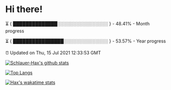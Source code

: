 # Hi there!

⏳ { ██████████████░░░░░░░░░░░░░░░░ } - 48.41% - Month progress

⏳ { ████████████████░░░░░░░░░░░░░░ } - 53.57% - Year progress

⏰ Updated on Thu, 15 Jul 2021 12:33:53 GMT


[![Schlauer-Hax's github stats](https://github-readme-stats.vercel.app/api?username=Schlauer-Hax&show_icons=true&theme=dark&count_private=true)](https://github.com/Schlauer-Hax)


[![Top Langs](https://github-readme-stats.vercel.app/api/top-langs/?username=Schlauer-Hax&layout=compact&theme=dark)](https://github.com/Schlauer-Hax?tab=repositories)


[![Hax's wakatime stats](https://github-readme-stats.vercel.app/api/wakatime?username=Hax&theme=dark)](https://wakatime.com/@Hax)

